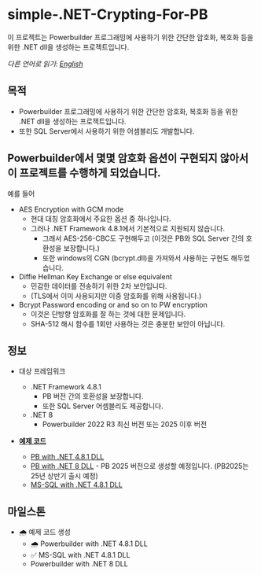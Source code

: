 # simple-.NET-Crypting-For-PB
이 프로젝트는 Powerbuilder 프로그래밍에 사용하기 위한 간단한 암호화, 복호화 등을 위한 .NET dll을 생성하는 프로젝트입니다.

*다른 언어로 읽기: [English](README.md)*

## 목적
- Powerbuilder 프로그래밍에 사용하기 위한 간단한 암호화, 복호화 등을 위한 .NET dll을 생성하는 프로젝트입니다.
- 또한 SQL Server에서 사용하기 위한 어셈블리도 개발합니다.

## Powerbuilder에서 몇몇 암호화 옵션이 구현되지 않아서 이 프로젝트를 수행하게 되었습니다.
예를 들어
- AES Encryption with GCM mode
  - 현대 대칭 암호화에서 주요한 옵션 중 하나입니다.
  - 그러나 .NET Framework 4.8.1에서 기본적으로 지원되지 않습니다.
    - 그래서 AES-256-CBC도 구현해두고 (이것은 PB와 SQL Server 간의 호환성을 보장합니다.)
    - 또한 windows의 CGN (bcrypt.dll)을 가져와서 사용하는 구현도 해두었습니다.
- Diffie Hellman Key Exchange or else equivalent
  - 민감한 데이터를 전송하기 위한 2차 보안입니다.
  - (TLS에서 이미 사용되지만 이중 암호화를 위해 사용됩니다.)
- Bcrypt Password encoding or and so on to PW encryption
  - 이것은 단방향 암호화를 잘 하는 것에 대한 문제입니다.
  - SHA-512 해시 함수를 1회만 사용하는 것은 충분한 보안이 아닙니다.

## 정보
- 대상 프레임워크
  - .NET Framework 4.8.1
    - PB 버전 간의 호환성을 보장합니다.
    - 또한 SQL Server 어셈블리도 제공합니다.
  - .NET 8
    - Powerbuilder 2022 R3 최신 버전 또는 2025 이후 버전

- **[예제 코드](https://github.com/yuseok-kim-edushare/simple-.net-Crypting-For-PowerBuilder/tree/main/Examples)**
  - [PB with .NET 4.8.1 DLL](https://github.com/yuseok-kim-edushare/simple-.net-Crypting-For-PowerBuilder/tree/main/Examples/Powerbuilder-Net%204.8)
  - [PB with .NET 8 DLL](https://github.com/yuseok-kim-edushare/simple-.net-Crypting-For-PowerBuilder/tree/main/Examples/Powerbuilder-Net%208) - PB 2025 버전으로 생성할 예정입니다. (PB2025는 25년 상반기 출시 예정)
  - [MS-SQL with .NET 4.8.1 DLL](https://github.com/yuseok-kim-edushare/simple-.net-Crypting-For-PowerBuilder/tree/main/Examples/MS-SQL-Net%204.8)

  
## 마일스톤

- 🌧️ 예제 코드 생성
  - 🌧️ Powerbuilder with .NET 4.8.1 DLL
  - ✅ MS-SQL with .NET 4.8.1 DLL
  - Powerbuilder with .NET 8 DLL

